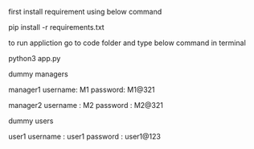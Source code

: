 first install requirement using below command

pip install -r requirements.txt



to run appliction go to code folder and  type below command in terminal 

python3 app.py


dummy managers

manager1
username: M1
password: M1@321

manager2
username : M2
password : M2@321

dummy users

user1
username : user1
password : user1@123
